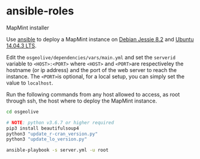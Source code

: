 # ansible-roles
MapMint installer

Use [ansible](http://www.ansible.com/) to deploy a MapMint instance on
[Debian Jessie 8.2](https://www.debian.org/releases/stable/)  and
[Ubuntu 14.04.3 LTS](http://www.ubuntu.com/download/server).

Edit the ```osgeolive/dependencies/vars/main.yml``` and set the ```serverid```
variable to ```<HOST>:<PORT>``` where ```<HOST>``` and ```<PORT>```are
respectiveley the hostname (or ip address) and the port of the web server to
reach the instance. The ```<PORT>```is optional, for a local setup, you can
simply set the value to ```localhost```.

Run the following commands from any host allowed to access, as root
through ssh, the host where to deploy the MapMint instance.

```sh
cd osgeolive

# NOTE: python v3.6.7 or higher required
pip3 install beautifulsoup4
python3 "update_r-cran_version.py"
python3 "update_lo_version.py"

ansible-playbook -s server.yml -u root
```
